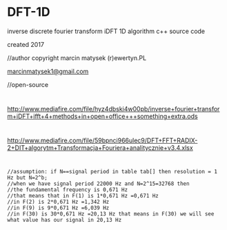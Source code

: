 # DFT-1D
inverse discrete fourier transform iDFT 1D algorithm c++ source code

created 2017

//author copyright marcin matysek (r)ewertyn.PL

marcinmatysek1@gmail.com

//open-source
#
http://www.mediafire.com/file/hyz4dbski4w00pb/inverse+fourier+transform+iDFT+ifft+4+methods+in+open+office+++something+extra.ods
#
http://www.mediafire.com/file/59bpnci966ulec9/DFT+FFT+RADIX-2+DIT+algorytm+Transformacja+Fouriera+analitycznie+v3.4.xlsx 
#
    //assumption: if N==signal period in table tab[] then resolution = 1 Hz but N=2^b;
    //when we have signal period 22000 Hz and N=2^15=32768 then
    //the fundamental frequency is 0,671 Hz
    //that means that in F(1) is 1*0,671 Hz =0,671 Hz
    //in F(2) is 2*0,671 Hz =1,342 Hz
    //in F(9) is 9*0,671 Hz =6,039 Hz
    //in F(30) is 30*0,671 Hz =20,13 Hz that means in F(30) we will see what value has our signal in 20,13 Hz
